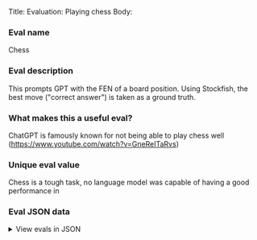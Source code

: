 Title: Evaluation: Playing chess
Body:

### Eval name

Chess

### Eval description

This prompts GPT with the FEN of a board position. Using Stockfish, the best move ("correct answer") is taken as a
ground truth.

### What makes this a useful eval?

ChatGPT is famously known for not being able to play chess well (https://www.youtube.com/watch?v=GneReITaRvs)

### Unique eval value

Chess is a tough task, no language model was capable of having a good performance in

### Eval JSON data

<details>

  <summary>View evals in JSON</summary>

### Eval

{"
input": [{"role": "system", "content": "TASK: Read the chess position provided in FEN-notation, then identify the best move to the board position below, in the format A. Your answer should only contain the letter of the correct move. Do not provide any further explanation."}, {"role": "user", "content": "White to move FEN: 2r3k1/p1q2ppp/1p3n2/1Q2p3/2P5/6P1/P4PKP/3R4 Possible Moves: A: f4, B: Rd2, C: Kg1, D: Qb2 Answer only with the letter of the beset move."}], "
ideal": "D"}

{"
input": [{"role": "system", "content": "TASK: Read the chess position provided in FEN-notation, then identify the best move to the board position below, in the format A. Your answer should only contain the letter of the correct move. Do not provide any further explanation."}, {"role": "user", "content": "Black to move FEN: r1bq1rk1/pp5p/3pp1p1/2p1b2p/2P1P2P/3PQ3/PP3P2/RNB2RK1 Possible Moves: A: h8, B: Qxh4, C: Kg7, D: Bxb2 Answer only with the letter of the beset move."}], "
ideal": "B"}

{"
input": [{"role": "system", "content": "TASK: Read the chess position provided in FEN-notation, then identify the best move to the board position below, in the format A. Your answer should only contain the letter of the correct move. Do not provide any further explanation."}, {"role": "user", "content": "White to move FEN: r12k5/4b3/1p4p1/p3P2p/PP3P1P/2P2KP1/8/8 Possible Moves: A: Ke4, B: g4, C: c3, D: bxa Answer only with the letter of the beset move."}], "
ideal": "D"}



</details>


